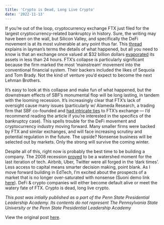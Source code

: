 ```yaml
---
title: 'Crypto is Dead, Long Live Crypto'
date: '2022-11-13'
---
```


If you’re out of the loop, cryptocurrency exchange FTX just filed for the largest cryptocurrency-related bankruptcy in history. Sure, the writing may have been on the wall, but Silicon Valley, and specifically the DeFi movement is at its most vulnerable at any point thus far. This [thread](https://twitter.com/petergyang/status/1591447811844775937) explains in layman’s terms the details of what happened, but all you need to know is that an exchange once valued at $32 billion dollars [evaporated](https://www.wsj.com/articles/how-ftx-sam-bankman-fried-went-from-crypto-golden-boy-to-villain-11668199208) its assets in less than 24 hours. FTX’s collapse is particularly significant because the firm marked the most ‘mainstream’ movement into the conventional financial system. Their backers included the likes of Sequoia and Tom Brady. Not the kind of venture you’d expect to become the next Lehman Brothers.

It’s easy to look at this collapse and make fun of what happened, but the downstream effects of SBF’s monumental flop will be long lasting, in tandem with the looming recession. It’s increasingly clear that FTX’s lack of oversight cause many issues (particularly w/ Alameda Research, a trading firm that SBF co-founded and [had intricate ties](https://www.coindesk.com/business/2022/11/02/divisions-in-sam-bankman-frieds-crypto-empire-blur-on-his-trading-titan-alamedas-balance-sheet/) to FTX’s exchange — I’d recommend reading the article if you’re interested in the specifics of the bankruptcy case). This spells trouble for the DeFi movement and cryptocurrency industry moving forward. Many smaller firms were backed by FTX and similar exchanges, and will face increasing scrutiny and potential regulation in the future. The upside? Nonsense business will be selected out by markets. Only the strong will survive the coming winter.

Despite all of this, right now is probably the best time to be building a company. The 2008 recession [proved](https://twitter.com/antoniogm/status/1591829689076965377) to be a watershed moment for the last iteration of tech. Airbnb, Uber, Twitter were all forged in the ‘dark times’. Less access to capital means smarter decision making, point blank. As I move forward building in EdTech, I’m excited about the prospects of a market that is no longer over-saturated with nonsense (Suoni demo link [here](https://suoni-build-3.webflow.io/!)). DeFi & crypto companies will either become default alive or meet the watery fate of FTX. Crypto is dead, long live crypto.

*This post was intially published as a part of the Penn State Presidential Leadership Academy. Its contents do not represent The Pennsylvania State University or the Penn State Presidential Leadership Academy*

View the original post [here](https://sites.psu.edu/academy/2022/11/13/crypto-is-dead-long-live-crypto/).
